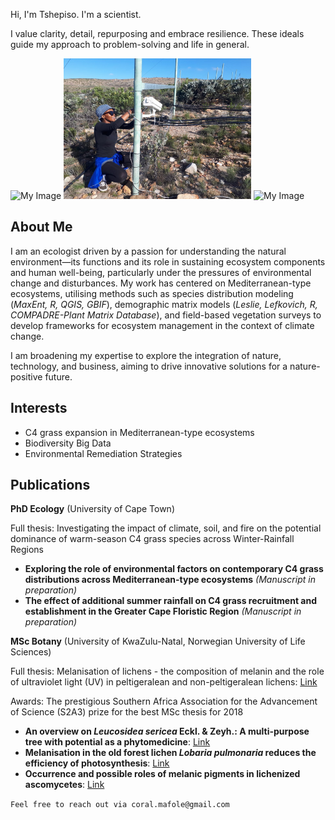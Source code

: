 Hi, I'm Tshepiso. I'm a scientist.                                                                                                                                              

I value clarity, detail, repurposing and embrace resilience. These ideals guide my approach to problem-solving and life in general.

<img src= "https://github.com/mafole-Coral/tshepiso-mafole.github.io/blob/main/.github/workflows/image.jpg" raw=true alt="My Image" width="300">

<img src=".github/workflows/image.jpg" alt="My Image" width="300">

<img src="https://raw.githubusercontent.com/mafole-Coral/tshepiso-mafole.github.io/blob/main/.github/workflows/image.jpg" raw=true alt="My Image" width="300">


## About Me
I am an ecologist driven by a passion for understanding the natural environment—its functions and its role in sustaining ecosystem components and human well-being, particularly under the pressures of environmental change and disturbances. My work has centered on Mediterranean-type ecosystems, utilising methods such as species distribution modeling (*MaxEnt, R, QGIS, GBIF*), demographic matrix models (*Leslie, Lefkovich, R, COMPADRE-Plant Matrix Database*), and field-based vegetation surveys to develop frameworks for ecosystem management in the context of climate change.

I am broadening my expertise to explore the integration of nature, technology, and business, aiming to drive innovative solutions for a nature-positive future.

## Interests
- C4 grass expansion in Mediterranean-type ecosystems
- Biodiversity Big Data
- Environmental Remediation Strategies


## Publications
**PhD Ecology** (University of Cape Town)

Full thesis: Investigating the impact of climate, soil, and fire on the potential dominance of warm-season C4 grass species across Winter-Rainfall Regions

- **Exploring the role of environmental factors on contemporary C4 grass distributions across Mediterranean-type ecosystems** *(Manuscript in preparation)*
- **The effect of additional summer rainfall on C4 grass recruitment and establishment in the Greater Cape Floristic Region** *(Manuscript in preparation)*




**MSc Botany** (University of KwaZulu-Natal, Norwegian University of Life Sciences) 

Full thesis: Melanisation of lichens - the composition of melanin and the role of ultraviolet light (UV) in peltigeralean and non-peltigeralean lichens:
[Link](https://doi.org/10.1016/j.jep.2017.03.044)

Awards: The prestigious Southern Africa Association for the Advancement of Science (S2A3) prize for the best MSc thesis for 2018

- **An overview on *Leucosidea sericea* Eckl. & Zeyh.: A multi-purpose tree with potential as a phytomedicine**: [Link](https://doi.org/10.1016/j.jep.2017.03.044)
- **Melanisation in the old forest lichen *Lobaria pulmonaria* reduces the efficiency of photosynthesis**: [Link](https://doi.org/10.1016/j.funeco.2017.07.004)
- **Occurrence and possible roles of melanic pigments in lichenized ascomycetes**: [Link](https://doi.org/10.1016/j.fbr.2018.10.002)






`Feel free to reach out via coral.mafole@gmail.com`
